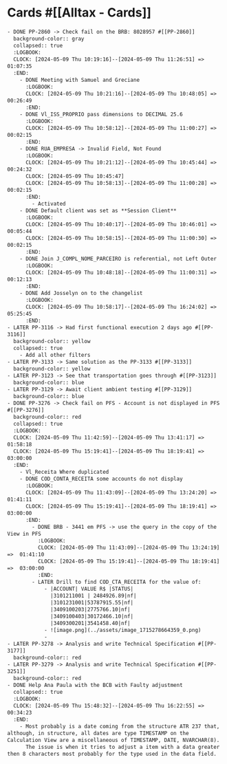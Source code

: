 # Cards #[[Alltax - Cards]]
	- DONE PP-2860 -> Check fail on the BRB: 8028957 #[[PP-2860]]
	  background-color:: gray
	  collapsed:: true
	  :LOGBOOK:
	  CLOCK: [2024-05-09 Thu 10:19:16]--[2024-05-09 Thu 11:26:51] =>  01:07:35
	  :END:
		- DONE Meeting with Samuel and Greciane
		  :LOGBOOK:
		  CLOCK: [2024-05-09 Thu 10:21:16]--[2024-05-09 Thu 10:48:05] =>  00:26:49
		  :END:
		- DONE Vl_ISS_PROPRIO pass dimensions to DECIMAL 25.6
		  :LOGBOOK:
		  CLOCK: [2024-05-09 Thu 10:58:12]--[2024-05-09 Thu 11:00:27] =>  00:02:15
		  :END:
		- DONE RUA_EMPRESA -> Invalid Field, Not Found
		  :LOGBOOK:
		  CLOCK: [2024-05-09 Thu 10:21:12]--[2024-05-09 Thu 10:45:44] =>  00:24:32
		  CLOCK: [2024-05-09 Thu 10:45:47]
		  CLOCK: [2024-05-09 Thu 10:58:13]--[2024-05-09 Thu 11:00:28] =>  00:02:15
		  :END:
			- Activated
		- DONE Default client was set as **Session Client**
		  :LOGBOOK:
		  CLOCK: [2024-05-09 Thu 10:40:17]--[2024-05-09 Thu 10:46:01] =>  00:05:44
		  CLOCK: [2024-05-09 Thu 10:58:15]--[2024-05-09 Thu 11:00:30] =>  00:02:15
		  :END:
		- DONE Join J_COMPL_NOME_PARCEIRO is referential, not Left Outer
		  :LOGBOOK:
		  CLOCK: [2024-05-09 Thu 10:48:18]--[2024-05-09 Thu 11:00:31] =>  00:12:13
		  :END:
		- DONE Add Josselyn on to the changelist
		  :LOGBOOK:
		  CLOCK: [2024-05-09 Thu 10:58:17]--[2024-05-09 Thu 16:24:02] =>  05:25:45
		  :END:
	- LATER PP-3116 -> Had first functional execution 2 days ago #[[PP-3116]]
	  background-color:: yellow
	  collapsed:: true
		- Add all other filters
	- LATER PP-3133 -> Same solution as the PP-3133 #[[PP-3133]]
	  background-color:: yellow
	- LATER PP-3123 -> See that transportation goes through #[[PP-3123]]
	  background-color:: blue
	- LATER PP-3129 -> Await client ambient testing #[[PP-3129]]
	  background-color:: blue
	- DONE PP-3276 -> Check fail on PFS - Account is not displayed in PFS #[[PP-3276]]
	  background-color:: red
	  collapsed:: true
	  :LOGBOOK:
	  CLOCK: [2024-05-09 Thu 11:42:59]--[2024-05-09 Thu 13:41:17] =>  01:58:18
	  CLOCK: [2024-05-09 Thu 15:19:41]--[2024-05-09 Thu 18:19:41] =>  03:00:00
	  :END:
		- Vl_Receita Where duplicated
		- DONE COD_CONTA_RECEITA some accounts do not display
		  :LOGBOOK:
		  CLOCK: [2024-05-09 Thu 11:43:09]--[2024-05-09 Thu 13:24:20] =>  01:41:11
		  CLOCK: [2024-05-09 Thu 15:19:41]--[2024-05-09 Thu 18:19:41] =>  03:00:00
		  :END:
			- DONE BRB - 3441 em PFS -> use the query in the copy of the View in PFS
			  :LOGBOOK:
			  CLOCK: [2024-05-09 Thu 11:43:09]--[2024-05-09 Thu 13:24:19] =>  01:41:10
			  CLOCK: [2024-05-09 Thu 15:19:41]--[2024-05-09 Thu 18:19:41] =>  03:00:00
			  :END:
			- LATER Drill to find COD_CTA_RECEITA for the value of:
				- |ACCOUNT| VALUE R$ |STATUS|
				  |3101211001 | 2484926.89|nf|
				  |3101231001|53787915.55|nf|
				  |3409100203|2775766.10|nf|
				  |3409100403|30172466.10|nf|
				  |3409300201|3541458.40|nf|
				- ![image.png](../assets/image_1715278664359_0.png)
				-
	- LATER PP-3278 -> Analysis and write Technical Specification #[[PP-3177]]
	  background-color:: red
	- LATER PP-3279 -> Analysis and write Technical Specification #[[PP-3251]]
	  background-color:: red
	- DONE Help Ana Paula with the BCB with Faulty adjustment
	  collapsed:: true
	  :LOGBOOK:
	  CLOCK: [2024-05-09 Thu 15:48:32]--[2024-05-09 Thu 16:22:55] =>  00:34:23
	  :END:
		- Most probably is a date coming from the structure ATR 237 that, although, in structure, all dates are type TIMESTAMP on the Calculation View are a miscellaneous of TIMESTAMP, DATE, NVARCHAR(8).
		  The issue is when it tries to adjust a item with a data greater then 8 characters most probably for the type used in the data field.